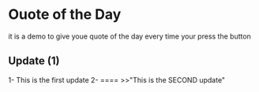 # Ouote of the Day
it is a demo to give youe quote of the day every time your press the button
## Update (1)
1- This is the first update
2- ==== >>"This is the SECOND update"
